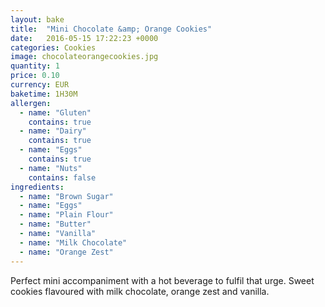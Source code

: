 ```yaml
---
layout: bake
title:  "Mini Chocolate &amp; Orange Cookies"
date:   2016-05-15 17:22:23 +0000
categories: Cookies
image: chocolateorangecookies.jpg
quantity: 1
price: 0.10
currency: EUR
baketime: 1H30M
allergen:
  - name: "Gluten"
    contains: true
  - name: "Dairy"
    contains: true
  - name: "Eggs"
    contains: true
  - name: "Nuts"
    contains: false
ingredients:
  - name: "Brown Sugar"
  - name: "Eggs"
  - name: "Plain Flour"
  - name: "Butter"
  - name: "Vanilla"
  - name: "Milk Chocolate"
  - name: "Orange Zest"
---
```

Perfect mini accompaniment with a hot beverage to fulfil that urge. Sweet cookies flavoured with milk chocolate, orange zest and vanilla.
